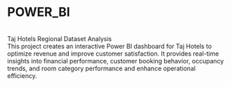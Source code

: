 # POWER_BI
<br>
Taj Hotels Regional Dataset Analysis 
<br>
This project creates an interactive Power BI dashboard for Taj Hotels to optimize revenue and improve customer satisfaction. It provides real-time insights into financial performance, customer booking behavior, occupancy trends, and room category performance and enhance operational efficiency.

